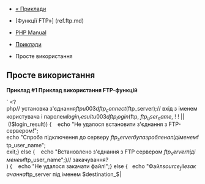 - [« Приклади](ftp.examples.md)
- [Функції FTP»] (ref.ftp.md)

- [PHP Manual](index.md)
- [Приклади](ftp.examples.md)
- Просте використання

## Просте використання

**Приклад #1 Приклад використання FTP-функцій**

` <?php// установка з'єднання$ftp u003d ftp_connect($ftp_server);// вхід з іменем користувача і паролем$login_result u003d ftp_login($ftp, $ftp_user_name, $ ! ! || (!$login_result)) {    echo "Не удалося встановити з'єднання з FTP-сервером!"; echo "Спроба підключення до серверу $ftp_server була зроблена під іменем $ftp_user_name"; exit;} else {    echo "Встановлено з'єднання з FTP сервером $ftp_server під іменем $ftp_user_name";}// закачування? ) {    echo "Не удалося закачати файл!";} else {   echo "Файл$source_fileзакачан на $ftp_server під іменем $destination_$|
